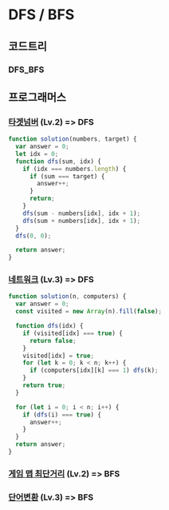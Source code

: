 # DFS / BFS

## 코드트리

### DFS_BFS

## 프로그래머스

### [타겟넘버](https://school.programmers.co.kr/learn/courses/30/lessons/43165) (Lv.2) => DFS

```js
function solution(numbers, target) {
  var answer = 0;
  let idx = 0;
  function dfs(sum, idx) {
    if (idx === numbers.length) {
      if (sum === target) {
        answer++;
      }
      return;
    }
    dfs(sum - numbers[idx], idx + 1);
    dfs(sum + numbers[idx], idx + 1);
  }
  dfs(0, 0);

  return answer;
}
```

### [네트워크](https://school.programmers.co.kr/learn/courses/30/lessons/43162) (Lv.3) => DFS

```js
function solution(n, computers) {
  var answer = 0;
  const visited = new Array(n).fill(false);

  function dfs(idx) {
    if (visited[idx] === true) {
      return false;
    }
    visited[idx] = true;
    for (let k = 0; k < n; k++) {
      if (computers[idx][k] === 1) dfs(k);
    }
    return true;
  }

  for (let i = 0; i < n; i++) {
    if (dfs(i) === true) {
      answer++;
    }
  }
  return answer;
}
```

### [게임 맵 최단거리](https://school.programmers.co.kr/learn/courses/30/lessons/1844) (Lv.2) => BFS

### [단어변환](https://school.programmers.co.kr/learn/courses/30/lessons/43163) (Lv.3) => BFS
